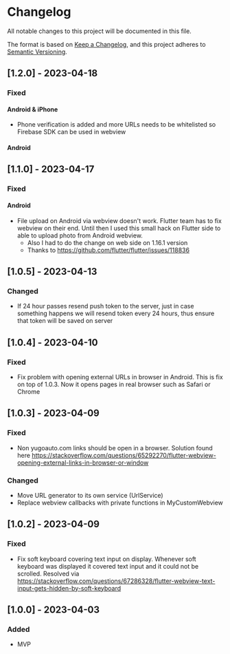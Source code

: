 # Changelog

All notable changes to this project will be documented in this file.

The format is based on [Keep a Changelog](https://keepachangelog.com/en/1.0.0/),
and this project adheres
to [Semantic Versioning](https://semver.org/spec/v2.0.0.html).

## [1.2.0] - 2023-04-18

### Fixed

#### Android & iPhone

- Phone verification is added and more URLs needs to be whitelisted so Firebase
  SDK can be used in webview

#### Android

## [1.1.0] - 2023-04-17

### Fixed

#### Android

- File upload on Android via webview doesn't work. Flutter team has to fix
  webview on their end.
  Until then I used this small hack on Flutter side to able to upload photo from
  Android webview.
    - Also I had to do the change on web side on 1.16.1 version
    - Thanks to https://github.com/flutter/flutter/issues/118836

## [1.0.5] - 2023-04-13

### Changed

- If 24 hour passes resend push token to the server, just in case something
  happens we will resend
  token every 24 hours, thus ensure that token will be saved on server

## [1.0.4] - 2023-04-10

### Fixed

- Fix problem with opening external URLs in browser in Android. This is fix on
  top of 1.0.3. Now it
  opens pages in real browser such as Safari or Chrome

## [1.0.3] - 2023-04-09

### Fixed

- Non yugoauto.com links should be open in a browser. Solution found
  here https://stackoverflow.com/questions/65292270/flutter-webview-opening-external-links-in-browser-or-window

### Changed

- Move URL generator to its own service (UrlService)
- Replace webview callbacks with private functions in MyCustomWebview

## [1.0.2] - 2023-04-09

### Fixed

- Fix soft keyboard covering text input on display. Whenever soft keyboard was
  displayed it covered text input and it could not be scrolled. Resolved
  via https://stackoverflow.com/questions/67286328/flutter-webview-text-input-gets-hidden-by-soft-keyboard

## [1.0.0] - 2023-04-03

### Added

- MVP
